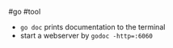 #go #tool 

- `go doc` prints documentation to the terminal
- start a webserver by `godoc -http=:6060`